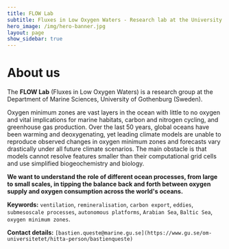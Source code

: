```yaml
---
title: FLOW Lab
subtitle: Fluxes in Low Oxygen Waters - Research lab at the University of Gothenburg
hero_image: /img/hero-banner.jpg
layout: page
show_sidebar: true
---
```




# About us

The **FLOW Lab** (Fluxes in Low Oxygen Waters) is a research group at the Department of Marine Sciences, University of Gothenburg (Sweden).

Oxygen minimum zones are vast layers in the ocean with little to no oxygen and vital implications for marine habitats, carbon and nitrogen cycling, and greenhouse gas production. Over the last 50 years, global oceans have been warming and deoxygenating, yet leading climate models are unable to reproduce observed changes in oxygen minimum zones and forecasts vary drastically under all future climate scenarios. The main obstacle is that models cannot resolve features smaller than their computational grid cells and use simplified biogeochemistry and biology. 

**We want to understand the role of different ocean processes, from large to small scales, in tipping the balance back and forth between oxygen supply and oxygen consumption across the world's oceans.**

**Keywords:** `ventilation`, `remineralisation`, `carbon export`, `eddies`, `submesoscale processes`, `autonomous platforms`, `Arabian Sea`, `Baltic Sea`, `oxygen minimum zones`.

**Contact details:** `[bastien.queste@marine.gu.se](https://www.gu.se/om-universitetet/hitta-person/bastienqueste)`
